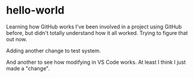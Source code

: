 # hello-world
Learning how GitHub works
I've been involved in a project using GitHub before, but didn't totally understand how it all worked.  Trying to figure that out now.

Adding another change to test system.

And another to see how modifying in VS Code works.  At least I think I just made a "change".
